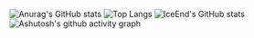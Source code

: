 ![Anurag's GitHub stats](https://github-readme-stats.vercel.app/api?username=Tcbdm-com)
![Top Langs](https://github-readme-stats.vercel.app/api/top-langs/?username=Tcbdm-com)
![IceEnd's GitHub stats](https://github-immortality.vercel.app/api?username=Tcbdm-com)
![Ashutosh's github activity graph](https://github-readme-activity-graph.vercel.app/graph?username=Tcbdm-com)
